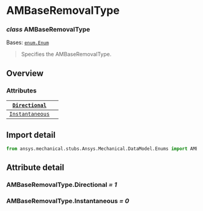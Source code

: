 <a id="ambaseremovaltype"></a>

# AMBaseRemovalType

<a id="AMBaseRemovalType"></a>

### *class* AMBaseRemovalType

Bases: [`enum.Enum`](https://docs.python.org/3/library/enum.html#enum.Enum)

> Specifies the AMBaseRemovalType.

> <!-- !! processed by numpydoc !! -->

<a id="overview"></a>

## Overview

### Attributes

| [`Directional`](#AMBaseRemovalType.Directional)     |    |
|-----------------------------------------------------|----|
| [`Instantaneous`](#AMBaseRemovalType.Instantaneous) |    |

<a id="import-detail"></a>

## Import detail

```python
from ansys.mechanical.stubs.Ansys.Mechanical.DataModel.Enums import AMBaseRemovalType
```

<a id="attribute-detail"></a>

## Attribute detail

<a id="AMBaseRemovalType.Directional"></a>

### AMBaseRemovalType.Directional *= 1*

<a id="AMBaseRemovalType.Instantaneous"></a>

### AMBaseRemovalType.Instantaneous *= 0*
